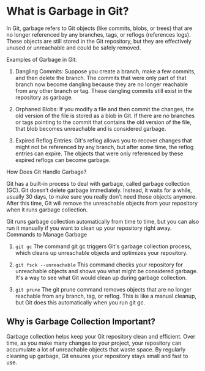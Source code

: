 # What is Garbage in Git? 

In Git, garbage refers to Git objects (like commits, blobs, or trees) that are no longer referenced by any branches, tags, or reflogs (references logs). These objects are still stored in the Git repository, but they are effectively unused or unreachable and could be safely removed.

Examples of Garbage in Git:

1.    Dangling Commits: Suppose you create a branch, make a few commits, and then delete the branch. The commits that were only part of that branch now become dangling because they are no longer reachable from any other branch or tag. These dangling commits still exist in the repository as garbage.

2.    Orphaned Blobs: If you modify a file and then commit the changes, the old version of the file is stored as a blob in Git. If there are no branches or tags pointing to the commit that contains the old version of the file, that blob becomes unreachable and is considered garbage.

3. Expired Reflog Entries: Git's reflog allows you to recover changes that might not be referenced by any branch, but after some time, the reflog entries can expire. The objects that were only referenced by these expired reflogs can become garbage.

How Does Git Handle Garbage?

Git has a built-in process to deal with garbage, called garbage collection (GC). Git doesn’t delete garbage immediately. Instead, it waits for a while, usually 30 days, to make sure you really don’t need those objects anymore. After this time, Git will remove the unreachable objects from your repository when it runs garbage collection.

Git runs garbage collection automatically from time to time, but you can also run it manually if you want to clean up your repository right away.
Commands to Manage Garbage

1.  `git gc`
    The command git gc triggers Git's garbage collection process, which cleans up unreachable objects and optimizes your repository.

2.  `git fsck --unreachable`
    This command checks your repository for unreachable objects and shows you what might be considered garbage. It's a way to see what Git would clean up during garbage collection.

3.  `git prune`
    The git prune command removes objects that are no longer reachable from any branch, tag, or reflog. This is like a manual cleanup, but Git does this automatically when you run git gc.

## Why is Garbage Collection Important?

Garbage collection helps keep your Git repository clean and efficient. Over time, as you make many changes to your project, your repository can accumulate a lot of unreachable objects that waste space. By regularly cleaning up garbage, Git ensures your repository stays small and fast to use.
